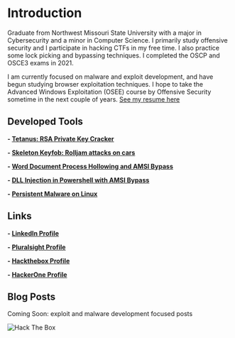 # Introduction

Graduate from Northwest Missouri State University with a major in Cybersecurity and a minor in Computer Science. I primarily study offensive security and I participate in hacking CTFs in my free time. I also practice some lock picking and bypassing techniques. I completed the OSCP and OSCE3 exams in 2021.

I am currently focused on malware and exploit development, and have begun studying browser exploitation techniques. I hope to take the Advanced Windows Exploitation (OSEE) course by Offensive Security sometime in the next couple of years.
[See my resume here](resume2022.pdf)

## Developed Tools
**- [Tetanus: RSA Private Key Cracker](https://github.com/ForeverAnApple/Tetanus)**

**- [Skeleton Keyfob: Rolljam attacks on cars](https://github.com/ColeHouston/skeleton-keyfob)**

**- [Word Document Process Hollowing and AMSI Bypass](https://github.com/ColeHouston/word-vba-process-hollowing)**

**- [DLL Injection in Powershell with AMSI Bypass](https://github.com/ColeHouston/Powershell-DLL-Injection)**

**- [Persistent Malware on Linux](https://github.com/ColeHouston/linux-persistence-malware)**

## Links
**- [LinkedIn Profile](https://linkedin.com/in/cole-houston-1a91b2170)**

**- [Pluralsight Profile](https://app.pluralsight.com/profile/cole-houston)**

**- [Hackthebox Profile](https://www.hackthebox.eu/profile/114142)**

**- [HackerOne Profile](https://hackerone.com/rollie)**

## Blog Posts
Coming Soon: exploit and malware development focused posts


![Hack The Box](https://www.hackthebox.eu/badge/image/114142)
